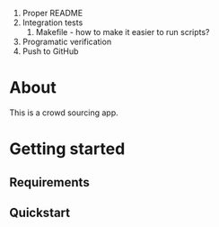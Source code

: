 1. Proper README
2. Integration tests
   1. Makefile - how to make it easier to run scripts?
3. Programatic verification
4. Push to GitHub

# About

This is a crowd sourcing app.

# Getting started

## Requirements

## Quickstart